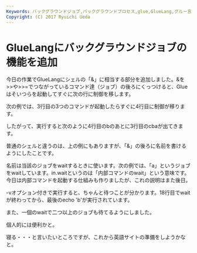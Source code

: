 ```yaml
---
Keywords: バックグラウンドジョブ,バックグラウンドプロセス,glue,GlueLang,グルー言語を作る
Copyright: (C) 2017 Ryuichi Ueda
---
```


# GlueLangにバックグラウンドジョブの機能を追加
今日の作業でGlueLangにシェルの「&」に相当する部分を追加しました。&を>>や>>=でつながっているコマンド達（ジョブ）の後ろにくっつけると、Glueはそいつらを起動してすぐに次の行に制御を移します。

<!--more-->

次の例では、3行目の3つのコマンドが起動したらすぐに4行目に制御が移ります。

<script src="https://gist.github.com/ryuichiueda/7948f1df952cd12b3be0.js"></script>

したがって、実行すると次のように4行目のbのあとに3行目のcbaが出てきます。

<script src="https://gist.github.com/ryuichiueda/e5d97e9df0ad12354444.js"></script>

普通のシェルと違うのは、上の例にもありますが、「&」の後ろに名前を書けるようにしたことです。

名前は当該のジョブをwaitするときに使います。次の例では、「a」というジョブをwaitしています。in.waitというのは「内部コマンドのwait」という意味です。今日は内部コマンドを起動する仕組みも作りましたが、これの説明はまた後日。

<script src="https://gist.github.com/ryuichiueda/b09ea22bbc66982baf0f.js"></script>

-vオプション付きで実行すると、ちゃんと待つことが分かります。18行目でwaitが終わってから、最後のecho 'b'が実行されています。

<script src="https://gist.github.com/ryuichiueda/f6cfc2bdf9e8d31dc7f0.js"></script>

また、一個のwaitで二つ以上のジョブも待てるようにしました。

<script src="https://gist.github.com/ryuichiueda/8342a14f3153e333aad0.js"></script>

個人的には便利かと。


寝る・・・と言いたいところですが、これから英語サイトの準備をしようかなと。

